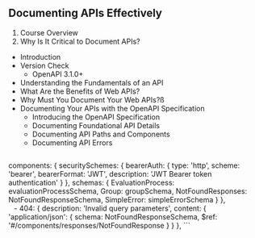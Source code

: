 ## Documenting APIs Effectively
1. Course Overview
2. Why Is It Critical to Document APIs?
  - Introduction
  - Version Check
    - OpenAPI 3.1.0+
  - Understanding the Fundamentals of an API
  - What Are the Benefits of Web APIs?
  - Why Must You Document Your Web APIs?ß
  - Documenting Your APIs with the OpenAPI Specification
    - Introducing the OpenAPI Specification
    - Documenting Foundational API Details 
    - Documenting API Paths and Components
    - Documenting API Errors
        ```
 components: {
    securitySchemes: {
      bearerAuth: {
        type: 'http',
        scheme: 'bearer',
        bearerFormat: 'JWT',
        description: 'JWT Bearer token authentication'
      }
    },
    schemas: {
        EvaluationProcess: evaluationProcessSchema,
        Group: groupSchema,
        NotFoundResponses: NotFoundResponseSchema,
        SimpleError: simpleErrorSchema
    }
  },        
        ```
        ```
      -  404: {
          description: 'Invalid query parameters',
          content: {
            'application/json': {
              schema: NotFoundResponseSchema,
              $ref: '#/components/responses/NotFoundResponse
            }
          }
        },
        ```